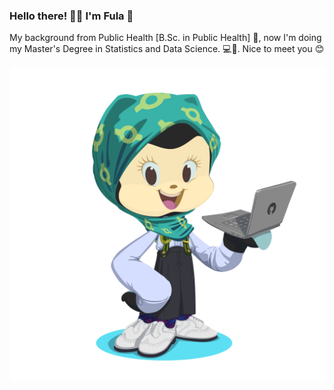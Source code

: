 ### Hello there! 👋🏾 I'm Fula :cherry_blossom:

My background from Public Health [B.Sc. in Public Health] :purple_heart:, now I'm doing my Master's Degree in Statistics and Data Science. :computer::full_moon_with_face:. Nice to meet you :blush:

![This is an image](octocat-1663681550348.png)

<!--
**fulazz/fulazz** is a ✨ _special_ ✨ repository because its `README.md` (this file) appears on your GitHub profile.

Here are some ideas to get you started:

- 🔭 I’m currently working on ...
- 🌱 I’m currently learning ...
- 👯 I’m looking to collaborate on ...
- 🤔 I’m looking for help with ...
- 💬 Ask me about ...
- 📫 How to reach me: ...
- 😄 Pronouns: ...
- ⚡ Fun fact: ...
-->
